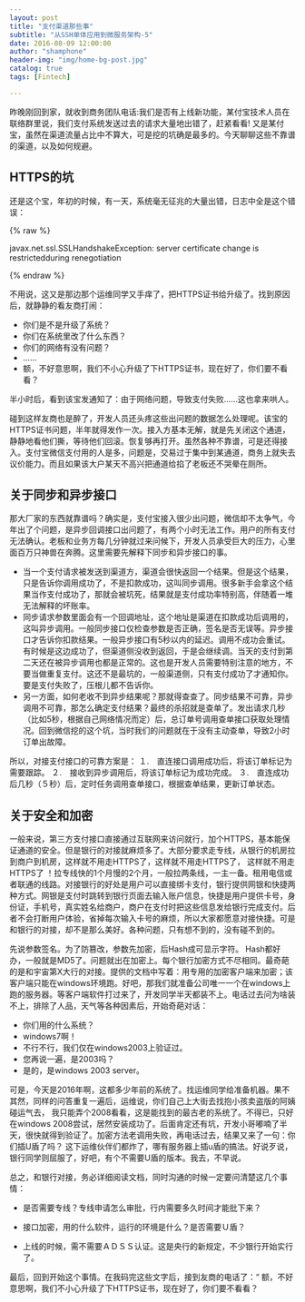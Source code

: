 ```yaml
---
layout: post
title: "支付渠道那些事"
subtitle: "从SSH单体应用到微服务架构-5"
date: 2016-08-09 12:00:00
author: "shamphone"
header-img: "img/home-bg-post.jpg"
catalog: true
tags: [Fintech]

---
```


昨晚刚回到家，就收到商务团队电话:我们是否有上线新功能，某付宝技术人员在联络群里说，我们支付系统发送过去的请求大量地出错了，赶紧看看! 又是某付宝，虽然在渠道流量占比中不算大，可是挖的坑确是最多的。今天聊聊这些不靠谱的渠道，以及如何规避。

## HTTPS的坑

还是这个宝，年初的时候，有一天，系统毫无征兆的大量出错，日志中全是这个错误：

{% raw %}

javax.net.ssl.SSLHandshakeException: server certificate change is restrictedduring renegotiation

{% endraw %}

不用说，这又是那边那个运维同学又手痒了，把HTTPS证书给升级了。找到原因后，就静静的看友商打闹：
- 你们是不是升级了系统？
- 你们在系统里改了什么东西？
- 你们的网络有没有问题？
- ......
- 额，不好意思啊，我们不小心升级了下HTTPS证书，现在好了，你们要不看看？

半小时后，看到该宝发通知了：由于网络问题，导致支付失败......这也拿来哄人。

碰到这样友商也是醉了，开发人员还头疼这些出问题的数据怎么处理呢。该宝的HTTPS证书问题，半年就得发作一次。接入方基本无解，就是先关闭这个通道，静静地看他们撕，等待他们回滚。恢复够再打开。虽然各种不靠谱，可是还得接入。支付宝微信支付用的人是多，问题是，交易过于集中到某通道，商务上就失去议价能力。而且如果该大户某天不高兴把通道给掐了老板还不哭晕在厕所。

## 关于同步和异步接口

那大厂家的东西就靠谱吗？确实是，支付宝接入很少出问题，微信却不太争气，今年出了个问题，是异步回调接口出问题了，有两个小时无法工作。用户的所有支付无法确认。老板和业务方每几分钟就过来问候下，开发人员承受巨大的压力，心里面百万只神兽在奔腾。这里需要先解释下同步和异步接口的事。
- 当一个支付请求被发送到渠道方，渠道会很快返回一个结果。但是这个结果，只是告诉你调用成功了，不是扣款成功，这叫同步调用。很多新手会拿这个结果当作支付成功了，那就会被坑死，结果就是支付成功率特别高，伴随着一堆无法解释的坏账率。
- 同步请求参数里面会有一个回调地址，这个地址是渠道在扣款成功后调用的，这叫异步调用。一般同步接口仅检查参数是否正确，签名是否无误等。异步接口才告诉你扣款结果。一般异步接口有5秒以内的延迟。调用不成功会重试。有时候是这边成功了，但渠道侧没收到返回，于是会继续调。当天的支付到第二天还在被异步调用也都是正常的。这也是开发人员需要特别注意的地方，不要当做重复支付。这还不是最坑的，一般渠道侧，只有支付成功了才通知你。要是支付失败了，压根儿都不告诉你。
- 另一方面，如何老收不到异步结果呢？那就得查查了。同步结果不可靠，异步调用不可靠，那怎么确定支付结果？最终的杀招就是查单了。发出请求几秒（比如5秒，根据自己网络情况而定）后，总订单号调用查单接口获取处理情况。回到微信挖的这个坑，当时我们的问题就在于没有主动查单，导致2小时订单出故障。

所以，对接支付接口的可靠方案是：
１.　直连接口调用成功后，将该订单标记为需要跟踪。
２.　接收到异步调用后，将该订单标记为成功完成。
３.　直连成功后几秒（５秒）后，定时任务调用查单接口，根据查单结果，更新订单状态。

## 关于安全和加密

一般来说，第三方支付接口直接通过互联网来访问就行，加个HTTPS，基本能保证通道的安全。但是银行的对接就麻烦多了。大部分要求走专线，从银行的机房拉到商户到机房，这样就不用走HTTPS了，这样就不用走HTTPS了， 这样就不用走HTTPS了 ！拉专线快的1个月慢的2个月，一般拉两条线，一主一备。租用电信或者联通的线路。对接银行的好处是用户可以直接绑卡支付，银行提供网银和快捷两种方式。网银是支付时跳转到银行页面去输入账户信息，快捷是用户提供卡号，身份证，手机号，真实姓名给商户，商户在支付时把这些信息发给银行完成支付。后者不会打断用户体验，省掉每次输入卡号的麻烦，所以大家都愿意对接快捷。可是和银行的对接，却不是那么美好。各种问题，只有想不到的，没有碰不到的。

先说参数签名。为了防篡改，参数先加密，后Hash成可显示字符。 Hash都好办，一般就是MD5了。问题就出在加密上。每个银行加密方式不尽相同。最奇葩的是和宇宙第X大行的对接。提供的文档中写着：用专用的加密客户端来加密；该客户端只能在windows环境跑。好吧，那我们就准备公司唯一一个在windows上跑的服务器。等客户端软件打过来了，开发同学半天都装不上。电话过去问为啥装不上，排除了人品，天气等各种因素后，开始奇葩对话：
- 你们用的什么系统？
- windows7啊！
- 不行不行，我们仅在windows2003上验证过。
- 您再说一遍，是2003吗？
- 是的，是windows 2003 server。

可是，今天是2016年啊，这都多少年前的系统了。找运维同学给准备机器。果不其然，同样的问答重复一遍后，运维说，你们自己上大街去找抱小孩卖盗版的阿姨碰运气去， 我只能弄个2008看看，这是能找到的最古老的系统了。不得已，只好在windows 2008尝试，居然安装成功了。后面肯定还有坑，开发小哥嘟喃了半天，很快就得到验证了。加密方法老调用失败，再电话过去，结果又来了一句：你们插U盾了吗？ 这下运维伙伴们都炸了，哪有服务器上插u盾的搞法。好说歹说，银行同学则屈服了，好吧，有个不需要U盾的版本。我去，不早说。

总之，和银行对接，务必详细阅读文档，同时沟通的时候一定要问清楚这几个事情：

-  是否需要专线？专线申请怎么审批，行内需要多久时间才能批下来？
-  接口加密，用的什么软件，运行的环境是什么？是否需要Ｕ盾？

- 上线的时候，需不需要ＡＤＳＳ认证。这是央行的新规定，不少银行开始实行了。

最后，回到开始这个事情。在我码完这些文字后，接到友商的电话了：“ 额，不好意思啊，我们不小心升级了下HTTPS证书，现在好了，你们要不看看？